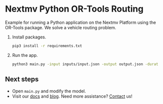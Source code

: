 # Nextmv Python OR-Tools Routing

Example for running a Python application on the Nextmv Platform using the
OR-Tools package. We solve a vehicle routing problem.

1. Install packages.

    ```bash
    pip3 install -r requirements.txt
    ```

1. Run the app.

    ```bash
    python3 main.py -input inputs/input.json -output output.json -duration 30
    ```

## Next steps

* Open `main.py` and modify the model.
* Visit our [docs][docs] and [blog][blog]. Need more assistance?
  [Contact][contact] us!

[docs]: https://docs.nextmv.io
[blog]: https://www.nextmv.io/blog
[contact]: https://www.nextmv.io/contact
